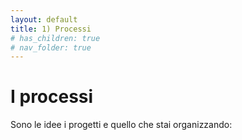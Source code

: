 ```yaml
---
layout: default
title: 1) Processi
# has_children: true
# nav_folder: true
---
```


# I processi 
Sono le idee i progetti e quello che stai organizzando:

